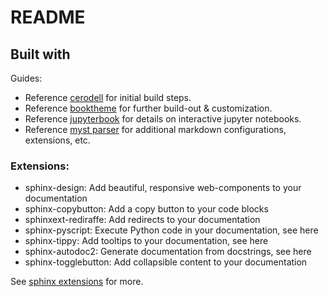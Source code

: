 # README

## Built with

Guides:

- Reference [cerodell](https://cerodell.github.io/sphinx-quickstart-guide/build/html/books.html) for initial build steps. 
- Reference [booktheme](https://sphinx-book-theme.readthedocs.io/en/stable/) for further build-out & customization.
- Reference [jupyterbook](https://jupyterbook.org/en/stable/intro.html) for details on interactive jupyter notebooks.
- Reference [myst parser](https://myst-parser.readthedocs.io/en/latest/) for additional markdown configurations, extensions, etc.

### Extensions:

- sphinx-design: Add beautiful, responsive web-components to your documentation
- sphinx-copybutton: Add a copy button to your code blocks
- sphinxext-rediraffe: Add redirects to your documentation
- sphinx-pyscript: Execute Python code in your documentation, see here
- sphinx-tippy: Add tooltips to your documentation, see here
- sphinx-autodoc2: Generate documentation from docstrings, see here
- sphinx-togglebutton: Add collapsible content to your documentation

See [sphinx extensions](https://sphinx-extensions.readthedocs.io/en/latest/) for more.